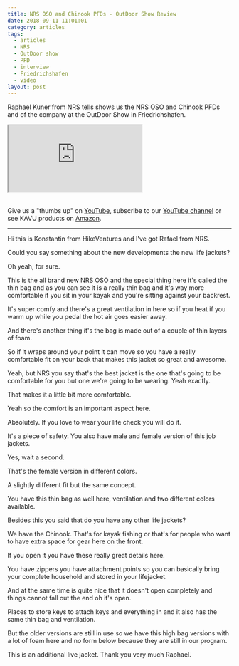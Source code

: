 ```yaml
---
title: NRS OSO and Chinook PFDs - OutDoor Show Review
date: 2018-09-11 11:01:01
category: articles
tags:
  - articles
  - NRS
  - OutDoor show
  - PFD
  - interview
  - Friedrichshafen
  - video
layout: post
---
```


Raphael Kuner from NRS tells shows us the NRS OSO and Chinook PFDs and  of the company at the OutDoor Show in Friedrichshafen.

<div class="embed-responsive embed-responsive-16by9">
    <iframe class="embed-responsive-item" src="https://www.youtube.com/embed/2nsgqXODkdA"></iframe>
</div>
<br>
<!--more-->

Give us a "thumbs up" on <a href="https://www.youtube.com/watch?v=2nsgqXODkdA" rel="nofollow" target="_blank">YouTube</a>, subscribe to our <a rel="nofollow" target="_blank"  href="https://www.youtube.com/channel/UCnO9Q_m9EaOCrHmmQIBVBNw?sub_confirmation=1">YouTube channel</a> or see KAVU products on <a href="https://amzn.to/2x1RB5D" rel="nofollow" target="_blank">Amazon</a>.

---

Hi this is Konstantin from HikeVentures and I've got Rafael from NRS.

Could you say something about the new developments the new life jackets?

Oh yeah, for sure.

This is the all brand new NRS OSO and the special thing here it's called the thin bag and as you can see it is a really thin bag and it's way more comfortable if you sit in your kayak and you're sitting against your backrest.

It's super comfy and there's a great ventilation in here so if you heat if you warm up while you pedal the hot air goes easier away.

And there's another thing it's the bag is made out of a couple of thin layers of foam.

So if it wraps around your point it can move so you have a really comfortable fit on your back that makes this jacket so great and awesome.

Yeah, but NRS you say that's the best jacket is the one that's going to be comfortable for you but one we're going to be wearing. Yeah exactly.

That makes it a little bit more comfortable.

Yeah so the comfort is an important aspect here.

Absolutely. If you love to wear your life check you will do it.

It's a piece of safety. You also have male and female version of this job jackets.

Yes, wait a second.

That's the female version in different colors.

A slightly different fit but the same concept.

You have this thin bag as well here, ventilation and two different colors available.

Besides this you said that do you have any other life jackets?

We have the Chinook. That's for kayak fishing or that's for people who want to have extra space for gear here on the front.

If you open it you have these really great details here.

You have zippers you have attachment points so you can basically bring your complete household and stored in your lifejacket.

And at the same time is quite nice that it doesn't open completely and things cannot fall out the end oh it's open.

Places to store keys to attach keys and everything in and it also has the same thin bag and ventilation.

But the older versions are still in use so we have this high bag versions with a lot of foam here and no form below because they are still in our program.

This is an additional live jacket. Thank you very much Raphael.
